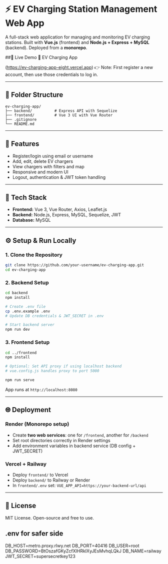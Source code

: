 # ⚡ EV Charging Station Management Web App

A full-stack web application for managing and monitoring EV charging stations. Built with **Vue.js** (frontend) and **Node.js + Express + MySQL** (backend). Deployed from a **monorepo**.

##🚀 Live Demo
🔗 EV Charging App

(https://ev-charging-app-eight.vercel.app)
👉 Note: First register a new account, then use those credentials to log in.

---

## 📁 Folder Structure

```
ev-charging-app/
├── backend/          # Express API with Sequelize
├── frontend/         # Vue 3 UI with Vue Router
├── .gitignore
└── README.md

```

---

## 🚀 Features

- Register/login using email or username
- Add, edit, delete EV chargers
- View chargers with filters and map
- Responsive and modern UI
- Logout, authentication & JWT token handling

---

## 🔧 Tech Stack

- **Frontend:** Vue 3, Vue Router, Axios, Leaflet.js
- **Backend:** Node.js, Express, MySQL, Sequelize, JWT
- **Database:** MySQL

---

## ⚙️ Setup & Run Locally

### 1. Clone the Repository

```bash
git clone https://github.com/your-username/ev-charging-app.git
cd ev-charging-app

```

### 2. Backend Setup

```bash
cd backend
npm install

# Create .env file
cp .env.example .env
# Update DB credentials & JWT_SECRET in .env

# Start backend server
npm run dev

```

### 3. Frontend Setup

```bash
cd ../frontend
npm install

# Optional: Set API proxy if using localhost backend
# vue.config.js handles proxy to port 5000

npm run serve

```

App runs at `http://localhost:8080`

---

## 🌐 Deployment

### Render (Monorepo setup)

- Create **two web services**: one for `/frontend`, another for `/backend`
- Set root directories correctly in Render settings
- Add environment variables in backend service (DB config + JWT_SECRET)

### Vercel + Railway

- Deploy `frontend/` to Vercel
- Deploy `backend/` to Railway or Render
- In `frontend/.env` set: `VUE_APP_API=https://your-backend-url/api`

---

## 📄 License

MIT License. Open-source and free to use.

## .env for safer side
DB_HOST=metro.proxy.rlwy.net
DB_PORT=40416
DB_USER=root
DB_PASSWORD=BtOszafGKyZcfXlHRkIXyJEsMvhqLQkJ
DB_NAME=railway
JWT_SECRET=supersecretkey123

